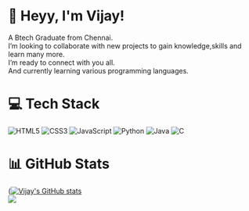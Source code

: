 <!-- Level 2: Using a README generator GPRM (https://gprm.itsvg.in) -->

# 👋 Heyy, I'm Vijay!
A Btech Graduate from Chennai.</br>
I’m looking to collaborate with new projects to gain knowledge,skills and learn many more.</br>
I’m ready to connect with you all.</br>
And currently learning various programming languages.</br>

# 💻 Tech Stack
![HTML5](https://img.shields.io/badge/html5-%23E34F26.svg?style=for-the-badge&logo=html5&logoColor=white)
![CSS3](https://img.shields.io/badge/css3-%231572B6.svg?style=for-the-badge&logo=css3&logoColor=white)
![JavaScript](https://img.shields.io/badge/javascript-%23323330.svg?style=for-the-badge&logo=javascript&logoColor=%23F7DF1E)
![Python](https://img.shields.io/badge/python-3670A0?style=for-the-badge&logo=python&logoColor=ffdd54)
![Java](https://img.shields.io/badge/java-%23ED8B00.svg?style=for-the-badge&logo=openjdk&logoColor=white)
![C](https://img.shields.io/badge/c-%2300599C.svg?style=for-the-badge&logo=c&logoColor=white)<br/>


# 📊 GitHub Stats
([![Vijay's GitHub stats](https://github-readme-stats.vercel.app/api?username=am-vijayy&theme=tokyonight)](https://github.com/am-vijayy/github-readme-stats)<br/>
![](https://github-profile-trophy.vercel.app/?username=am-vijayy&theme=radical&no-frame=false&no-bg=true&margin-w=4)

